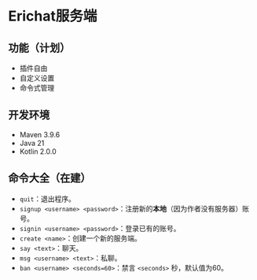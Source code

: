 # Erichat服务端  

## 功能（计划）
- 插件自由
- 自定义设置
- 命令式管理

## 开发环境
- Maven 3.9.6
- Java 21
- Kotlin 2.0.0

## 命令大全（在建）
- `quit`：退出程序。
- `signup <username> <password>`：注册新的**本地**（因为作者没有服务器）账号。
- `signin <username> <password>`：登录已有的账号。
- `create <name>`：创建一个新的服务端。
- `say <text>`：聊天。
- `msg <username> <text>`：私聊。
- `ban <username> <seconds=60>`：禁言 `<seconds>` 秒，默认值为60。